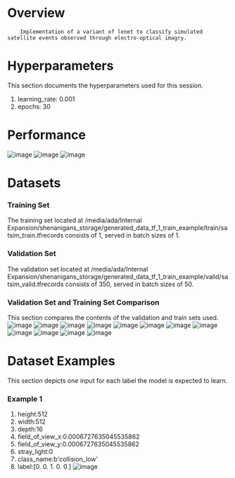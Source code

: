 # Overview 

        Implementation of a variant of lenet to classify simulated satellite events observed through electro-optical imagry. 
        
# Hyperparameters 
This section documents the hyperparameters used for this session. 
1. learning_rate: 0.001
2. epochs: 30
# Performance
![image](images/fa7e73c69029ca127ecf566f6b96dd6d.png)
![image](images/2c5eb1e1b409e3e8cde4c9e33d68e411.png)
![image](images/4a81d78b89bd596fd18cd980c7a3c84a.png)
# Datasets 
### Training Set 
The training set located at /media/ada/Internal Expansion/shenanigans_storage/generated_data_tf_1_train_example/train/satsim_train.tfrecords consists of 1, served in batch sizes of 1.

### Validation Set 
The validation set located at /media/ada/Internal Expansion/shenanigans_storage/generated_data_tf_1_train_example/valid/satsim_valid.tfrecords consists of 350, served in batch sizes of 50.

### Validation Set and Training Set Comparison 
This section compares the contents of the validation and train sets used.
![image](./images/6776adbfd1f1bb4295ce978d54fe9906.png)
![image](./images/cfc190756599808102baad708fb52e0c.png)
![image](./images/a3c49ba7db74c785a06136f79687517e.png)
![image](./images/b657064851240537c6c73e7a74b4b1ae.png)
![image](./images/f650321cdaa0d1b393c29ee3ba0c91d8.png)
![image](./images/2bdf387a90e5d47d47fecc16ea714308.png)
![image](./images/4645c1a4190730da37cf9bd5d086ab17.png)
![image](./images/1032f771f2b8355b1dcd10d6db27d1ca.png)
![image](./images/5fcc6efff418ed558158c01eb5fe5d05.png)
![image](./images/921d55477cfcc2ef15710ba7deec2df4.png)
![image](./images/db59b335d227771434379a9fb9f37474.png)
![image](./images/bfb2af2027c498e4b0e7b15baf3f1bcc.png)
# Dataset Examples
This section depicts one input for each label the model is expected to learn.
### Example 1 
1. height:512
2. width:512
3. depth:16
4. field_of_view_x:0.0006727635045535862
5. field_of_view_y:0.0006727635045535862
6. stray_light:0
7. class_name:b'collision_low'
8. label:[0. 0. 1. 0. 0.]
![image](images/9368b60dc28821e0a9ad10381d69341f.png)
